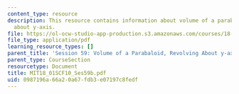 ```yaml
---
content_type: resource
description: This resource contains information about volume of a parabaloid, revolving
  about y-axis.
file: https://ol-ocw-studio-app-production.s3.amazonaws.com/courses/18-01sc-single-variable-calculus-fall-2010/0987196a66a20a67fdb3e07197c8fedf_MIT18_01SCF10_Ses59b.pdf
file_type: application/pdf
learning_resource_types: []
parent_title: 'Session 59: Volume of a Parabaloid, Revolving About y-axis'
parent_type: CourseSection
resourcetype: Document
title: MIT18_01SCF10_Ses59b.pdf
uid: 0987196a-66a2-0a67-fdb3-e07197c8fedf
---
```

